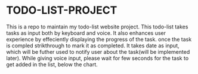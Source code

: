 # TODO-LIST-PROJECT
This is a repo to maintain my todo-list website project.
This todo-list takes tasks as input both by keyboard and voice.
It also enhances user experience by effeciently displaying the progress of the task.
once the task is compled strikthrough to mark it as completed.
It takes date as input, which will be futher used to notify user about the task(will be implemented later).
While giving voice input, please wait for few seconds for the task to get added in the list, below the chart.
